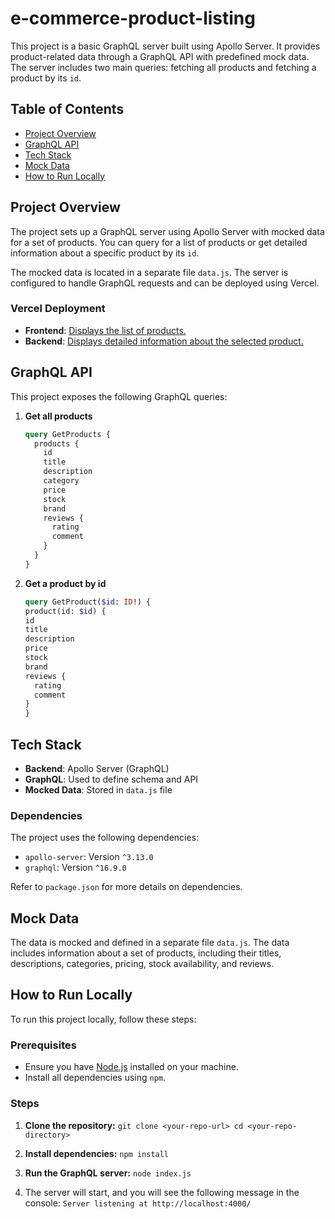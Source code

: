 # e-commerce-product-listing

This project is a basic GraphQL server built using Apollo Server. It provides product-related data through a GraphQL API with predefined mock data. The server includes two main queries: fetching all products and fetching a product by its `id`.

## Table of Contents

- [Project Overview](#project-overview)
- [GraphQL API](#graphql-api)
- [Tech Stack](#tech-stack)
- [Mock Data](#mock-data)
- [How to Run Locally](#how-to-run-locally)

## Project Overview

The project sets up a GraphQL server using Apollo Server with mocked data for a set of products. You can query for a list of products or get detailed information about a specific product by its `id`.

The mocked data is located in a separate file `data.js`. The server is configured to handle GraphQL requests and can be deployed using Vercel.

### Vercel Deployment

- **Frontend**: [Displays the list of products.](https://ecommerce-product-listing-fe.vercel.app/)
- **Backend**: [Displays detailed information about the selected product.](https://e-commerce-product-listing-eta.vercel.app/)

## GraphQL API

This project exposes the following GraphQL queries:

1. **Get all products**

   ```graphql
   query GetProducts {
     products {
       id
       title
       description
       category
       price
       stock
       brand
       reviews {
         rating
         comment
       }
     }
   }
   ```

2. **Get a product by id**

   ```graphql
   query GetProduct($id: ID!) {
   product(id: $id) {
   id
   title
   description
   price
   stock
   brand
   reviews {
     rating
     comment
   }
   }
   ```

## Tech Stack

- **Backend**: Apollo Server (GraphQL)
- **GraphQL**: Used to define schema and API
- **Mocked Data**: Stored in `data.js` file

### Dependencies

The project uses the following dependencies:

- `apollo-server`: Version `^3.13.0`
- `graphql`: Version `^16.9.0`

Refer to `package.json` for more details on dependencies.

## Mock Data

The data is mocked and defined in a separate file `data.js`. The data includes information about a set of products, including their titles, descriptions, categories, pricing, stock availability, and reviews.

## How to Run Locally

To run this project locally, follow these steps:

### Prerequisites

- Ensure you have [Node.js](https://nodejs.org/) installed on your machine.
- Install all dependencies using `npm`.

### Steps

1.  **Clone the repository:**
    `git clone <your-repo-url>
cd <your-repo-directory>`

2.  **Install dependencies:**
    `npm install`

3.  **Run the GraphQL server:**
    `node index.js`

4.  The server will start, and you will see the following message in the console:
    `Server listening at http://localhost:4000/`
